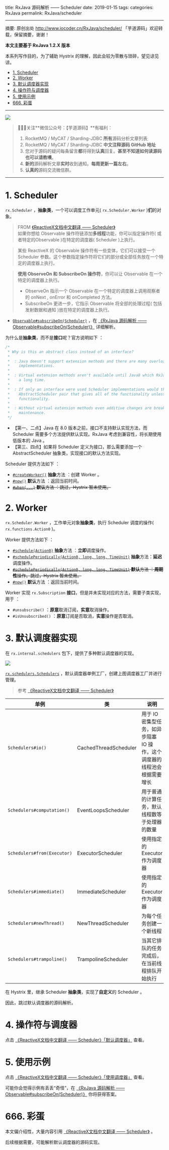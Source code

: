 title: RxJava 源码解析 —— Scheduler
date: 2019-01-15
tags:
categories: RxJava
permalink: RxJava/scheduler

-------

摘要: 原创出处 http://www.iocoder.cn/RxJava/scheduler/ 「芋道源码」欢迎转载，保留摘要，谢谢！

**本文主要基于 RxJava 1.2.X 版本**  

本系列写作目的，为了辅助 Hystrix 的理解，因此会较为零散与琐碎，望见谅见谅。

- [1. Scheduler](http://www.iocoder.cn/RxJava/scheduler/)
- [2. Worker](http://www.iocoder.cn/RxJava/scheduler/)
- [3. 默认调度器实现](http://www.iocoder.cn/RxJava/scheduler/)
- [4. 操作符与调度器](http://www.iocoder.cn/RxJava/scheduler/)
- [5. 使用示例](http://www.iocoder.cn/RxJava/scheduler/)
- [666. 彩蛋](http://www.iocoder.cn/RxJava/scheduler/)

-------

![](http://www.iocoder.cn/images/common/wechat_mp_2017_07_31.jpg)

> 🙂🙂🙂关注**微信公众号：【芋道源码】**有福利：  
> 1. RocketMQ / MyCAT / Sharding-JDBC **所有**源码分析文章列表  
> 2. RocketMQ / MyCAT / Sharding-JDBC **中文注释源码 GitHub 地址**  
> 3. 您对于源码的疑问每条留言**都**将得到**认真**回复。**甚至不知道如何读源码也可以请教噢**。  
> 4. **新的**源码解析文章**实时**收到通知。**每周更新一篇左右**。  
> 5. **认真的**源码交流微信群。

-------

# 1. Scheduler

`rx.Scheduler` ，**抽象类**，一个可以调度工作单元( `rx.Scheduler.Worker` )**们**的对象。

> FROM [《ReactiveX文档中文翻译 —— Scheduler》](https://mcxiaoke.gitbooks.io/rxdocs/content/Scheduler.html)  
> 如果你想给 Observable 操作符链添加**多线程**功能，你可以指定操作符( 或者特定的Observable )在特定的调度器( Scheduler )上执行。

> 某些 ReactiveX 的 Observable 操作符有一些变体，它们可以接受一个 Scheduler 参数。这个参数指定操作符将它们的部分或全部任务放在一个特定的调度器上执行。

> **使用 ObserveOn 和 SubscribeOn 操作符**，你可以让 Observable 在一个特定的调度器上执行。  
> 
> * ObserveOn 指示一个 Observable 在一个特定的调度器上调用观察者的 onNext , onError 和 onCompleted 方法。
> * SubscribeOn 更进一步，它指示 Observable 将全部的处理过程( 包括发射数据和通知 )放在特定的调度器上执行。

* [`Observable#subscribeOn(Scheduler)`](https://github.com/ReactiveX/RxJava/blob/5b2394c9ee91f298661fff5e043744c84b425808/src/main/java/rx/Observable.java#L10404) ，在 [《RxJava 源码解析 —— Observable#subscribeOn(Scheduler)》](http://www.iocoder.cn/RxJava/observable-subscribe-on-scheduler/) 详细解析。

为什么是**抽象类**，而不是**接口**呢？官方说明如下 ：

```Java
/*
 * Why is this an abstract class instead of an interface?
 *
 *  : Java doesn't support extension methods and there are many overload methods needing default
 *    implementations.
 *
 *  : Virtual extension methods aren't available until Java8 which RxJava will not set as a minimum target for
 *    a long time.
 *
 *  : If only an interface were used Scheduler implementations would then need to extend from an
 *    AbstractScheduler pair that gives all of the functionality unless they intend on copy/pasting the
 *    functionality.
 *
 *  : Without virtual extension methods even additive changes are breaking and thus severely impede library
 *    maintenance.
 */
```

* 【第一、二点】Java 在 8.0 版本之前，接口不支持默认实现方法，而 Scheduler 需要多个方法提供默认实现。RxJava 考虑到兼容性，将长期使用低版本的 Java 。
* 【第三、四点】如果将 Scheduler 定义为接口，那么需要添加一个 AbstractScheduler 抽象类，实现接口的默认方法实现。

Scheduler 提供方法如下 ：

* [`#createWorker()`](https://github.com/ReactiveX/RxJava/blob/5b2394c9ee91f298661fff5e043744c84b425808/src/main/java/rx/Scheduler.java#L54) **抽象**方法 ：创建 Worker 。
* [`#now()`](https://github.com/ReactiveX/RxJava/blob/5b2394c9ee91f298661fff5e043744c84b425808/src/main/java/rx/Scheduler.java#L129) **默认**方法 ：返回当前时间。
* ~~[`#when(...)`](https://github.com/ReactiveX/RxJava/blob/5b2394c9ee91f298661fff5e043744c84b425808/src/main/java/rx/Scheduler.java#L208) **默认**方法 ：跳过，Hystrix 暂未使用。~~

# 2. Worker

`rx.Scheduler.Worker` ，工作单元对象**抽象类**，执行 Scheduler 调度的操作( `rx.functions.Action0` )。

Worker 提供方法如下 ：

* [`#schedule(Action0)`](https://github.com/ReactiveX/RxJava/blob/5b2394c9ee91f298661fff5e043744c84b425808/src/main/java/rx/Scheduler.java#L70) **抽象**方法 ：**立即**调度操作。
* [`#schedulePeriodically(Action0, long, long, TimeUnit)`](https://github.com/ReactiveX/RxJava/blob/5b2394c9ee91f298661fff5e043744c84b425808/src/main/java/rx/Scheduler.java#L87) **抽象**方法：**延迟**调度操作。
* ~~[`#schedulePeriodically(Action0, long, long, TimeUnit)`](https://github.com/ReactiveX/RxJava/blob/5b2394c9ee91f298661fff5e043744c84b425808/src/main/java/rx/Scheduler.java#L109) **默认**方法 ：**周期性**操作。跳过，Hystrix 暂未使用。~~
* [`#now()`](https://github.com/ReactiveX/RxJava/blob/5b2394c9ee91f298661fff5e043744c84b425808/src/main/java/rx/Scheduler.java#L119) **默认**方法 ：返回当前时间。

Worker 实现 `rx.Subscription` **接口**，但是并未实现对应的方法，需要子类实现，用于 ：

* `#unsubscribe()` ：**原意**取消订阅，**实意**取消操作。
* `#isUnsubscribed()` ：**原意**订阅是否取消，**实意**操作是否取消。

# 3. 默认调度器实现

在 `rx.internal.schedulers` 包下，提供了多种默认调度器的实现。

![](http://www.iocoder.cn/images/RxJava/2019_01_15/01.png)

[`rx.schedulers.Schedulers`](https://github.com/ReactiveX/RxJava/blob/5b2394c9ee91f298661fff5e043744c84b425808/src/main/java/rx/schedulers/Schedulers.java) ，默认调度器单例工厂，创建上图调度器工厂并进行管理。

> 参考 [《ReactiveX文档中文翻译 —— Scheduler》](https://mcxiaoke.gitbooks.io/rxdocs/content/Scheduler.html#调度器的种类)

| 单例 | 类 | 说明 |
| --- | --- | --- |
| `Schedulers#io()` | CachedThreadScheduler | 用于 IO 密集型任务，如异步阻塞 IO 操作，这个调度器的线程池会根据需要增长 |
| `Schedulers#computation()` | EventLoopsScheduler | 用于普通的计算任务，默认线程数等于处理器的数量 |
| `Schedulers#from(Executor)` | ExecutorScheduler | 使用指定的 Executor 作为调度器 |
| `Schedulers#immediate()` | ImmediateScheduler | 使用指定的 Executor 作为调度器 |
| `Schedulers#newThread()` | NewThreadScheduler | 为每个任务创建一个新线程 |
| `Schedulers#trampoline()` | TrampolineScheduler | 当其它排队的任务完成后，在当前线程排队开始执行 |

在 Hystrix 里，继承 Scheduler **抽象类**，实现了**自定义**的 Scheduler 。

因此，跳过默认调度器的源码解析。

# 4. 操作符与调度器

点击 [《ReactiveX文档中文翻译 —— Scheduler》「默认调度器」](https://mcxiaoke.gitbooks.io/rxdocs/content/Scheduler.html#默认调度器) 查看。

# 5. 使用示例

点击 [《ReactiveX文档中文翻译 —— Scheduler》「使用调度器」](https://mcxiaoke.gitbooks.io/rxdocs/content/Scheduler.html#使用调度器) 查看。

可能你会觉得示例有丢丢“奇怪”，在 [《RxJava 源码解析 —— Observable#subscribeOn(Scheduler)》](http://www.iocoder.cn/RxJava/observable-subscribe-on-scheduler/) 你将获得答案。

# 666. 彩蛋

本文偏介绍性，大量内容引用 [《ReactiveX文档中文翻译 —— Scheduler》](https://mcxiaoke.gitbooks.io/rxdocs/content/Scheduler.html) 。

后续根据需要，可能解析默认调度器的源码实现。

